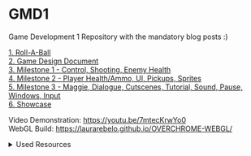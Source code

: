 # GMD1
Game Development 1 Repository with the mandatory blog posts :)

[1. Roll-A-Ball](https://github.com/laurarebelo/GMD1/tree/main/blog-posts/1-roll-a-ball)  
[2. Game Design Document](https://github.com/laurarebelo/GMD1/blob/main//blog-posts/2-gdd)  
[3. Milestone 1 - Control, Shooting, Enemy Health](https://github.com/laurarebelo/GMD1/blob/main//blog-posts/3-milestone-1)  
[4. Milestone 2 - Player Health/Ammo, UI, Pickups, Sprites](https://github.com/laurarebelo/GMD1/blob/main//blog-posts/4-milestone-2)  
[5. Milestone 3 - Maggie, Dialogue, Cutscenes, Tutorial, Sound, Pause, Windows, Input](https://github.com/laurarebelo/GMD1/blob/main//blog-posts/5-milestone-3)  
[6. Showcase](https://github.com/laurarebelo/GMD1/blob/main//blog-posts/6-final)  

Video Demonstration: https://youtu.be/7mtecKrwYo0  
WebGL Build: https://laurarebelo.github.io/OVERCHROME-WEBGL/


<details>
  <summary>Used Resources</summary>
  ### Tilemaps
- Sewer Tilemap: https://alb-pixel-store.itch.io/robotype-sewer
- City Tilemap: https://mariaparragames.itch.io/free-retro-city-assetpack


</details>
